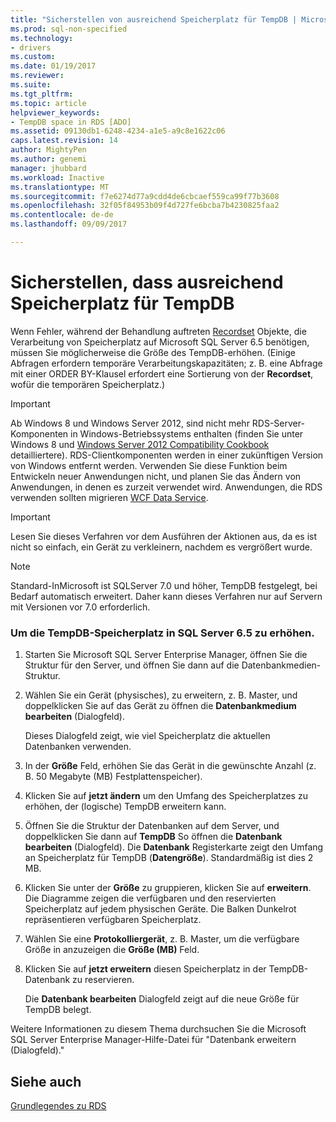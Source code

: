 ```yaml
---
title: "Sicherstellen von ausreichend Speicherplatz für TempDB | Microsoft Docs"
ms.prod: sql-non-specified
ms.technology:
- drivers
ms.custom: 
ms.date: 01/19/2017
ms.reviewer: 
ms.suite: 
ms.tgt_pltfrm: 
ms.topic: article
helpviewer_keywords:
- TempDB space in RDS [ADO]
ms.assetid: 09130db1-6248-4234-a1e5-a9c8e1622c06
caps.latest.revision: 14
author: MightyPen
ms.author: genemi
manager: jhubbard
ms.workload: Inactive
ms.translationtype: MT
ms.sourcegitcommit: f7e6274d77a9cdd4de6cbcaef559ca99f77b3608
ms.openlocfilehash: 32f05f84953b09f4d727fe6bcba7b4230825faa2
ms.contentlocale: de-de
ms.lasthandoff: 09/09/2017

---
```

# <a name="ensuring-sufficient-tempdb-space"></a>Sicherstellen, dass ausreichend Speicherplatz für TempDB
Wenn Fehler, während der Behandlung auftreten [Recordset](../../../ado/reference/ado-api/recordset-object-ado.md) Objekte, die Verarbeitung von Speicherplatz auf Microsoft SQL Server 6.5 benötigen, müssen Sie möglicherweise die Größe des TempDB-erhöhen. (Einige Abfragen erfordern temporäre Verarbeitungskapazitäten; z. B. eine Abfrage mit einer ORDER BY-Klausel erfordert eine Sortierung von der **Recordset**, wofür die temporären Speicherplatz.)  
  
> [!IMPORTANT]
>  Ab Windows 8 und Windows Server 2012, sind nicht mehr RDS-Server-Komponenten in Windows-Betriebssystems enthalten (finden Sie unter Windows 8 und [Windows Server 2012 Compatibility Cookbook](https://www.microsoft.com/en-us/download/details.aspx?id=27416) detailliertere). RDS-Clientkomponenten werden in einer zukünftigen Version von Windows entfernt werden. Verwenden Sie diese Funktion beim Entwickeln neuer Anwendungen nicht, und planen Sie das Ändern von Anwendungen, in denen es zurzeit verwendet wird. Anwendungen, die RDS verwenden sollten migrieren [WCF Data Service](http://go.microsoft.com/fwlink/?LinkId=199565).  
  
> [!IMPORTANT]
>  Lesen Sie dieses Verfahren vor dem Ausführen der Aktionen aus, da es ist nicht so einfach, ein Gerät zu verkleinern, nachdem es vergrößert wurde.  
  
> [!NOTE]
>  Standard-InMicrosoft ist SQLServer 7.0 und höher, TempDB festgelegt, bei Bedarf automatisch erweitert. Daher kann dieses Verfahren nur auf Servern mit Versionen vor 7.0 erforderlich.  
  
### <a name="to-increase-the-tempdb-space-on-sql-server-65"></a>Um die TempDB-Speicherplatz in SQL Server 6.5 zu erhöhen.  
  
1.  Starten Sie Microsoft SQL Server Enterprise Manager, öffnen Sie die Struktur für den Server, und öffnen Sie dann auf die Datenbankmedien-Struktur.  
  
2.  Wählen Sie ein Gerät (physisches), zu erweitern, z. B. Master, und doppelklicken Sie auf das Gerät zu öffnen die **Datenbankmedium bearbeiten** (Dialogfeld).  
  
     Dieses Dialogfeld zeigt, wie viel Speicherplatz die aktuellen Datenbanken verwenden.  
  
3.  In der **Größe** Feld, erhöhen Sie das Gerät in die gewünschte Anzahl (z. B. 50 Megabyte (MB) Festplattenspeicher).  
  
4.  Klicken Sie auf **jetzt ändern** um den Umfang des Speicherplatzes zu erhöhen, der (logische) TempDB erweitern kann.  
  
5.  Öffnen Sie die Struktur der Datenbanken auf dem Server, und doppelklicken Sie dann auf **TempDB** So öffnen die **Datenbank bearbeiten** (Dialogfeld). Die **Datenbank** Registerkarte zeigt den Umfang an Speicherplatz für TempDB (**Datengröße**). Standardmäßig ist dies 2 MB.  
  
6.  Klicken Sie unter der **Größe** zu gruppieren, klicken Sie auf **erweitern**. Die Diagramme zeigen die verfügbaren und den reservierten Speicherplatz auf jedem physischen Geräte. Die Balken Dunkelrot repräsentieren verfügbaren Speicherplatz.  
  
7.  Wählen Sie eine **Protokolliergerät**, z. B. Master, um die verfügbare Größe in anzuzeigen die **Größe (MB)** Feld.  
  
8.  Klicken Sie auf **jetzt erweitern** diesen Speicherplatz in der TempDB-Datenbank zu reservieren.  
  
     Die **Datenbank bearbeiten** Dialogfeld zeigt auf die neue Größe für TempDB belegt.  
  
 Weitere Informationen zu diesem Thema durchsuchen Sie die Microsoft SQL Server Enterprise Manager-Hilfe-Datei für "Datenbank erweitern (Dialogfeld)."  
  
## <a name="see-also"></a>Siehe auch  
 [Grundlegendes zu RDS](../../../ado/guide/remote-data-service/rds-fundamentals.md)



